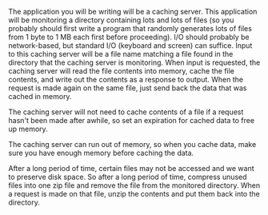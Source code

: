 <div class="md"><p>The application you will be writing will be a caching server.  This application will be monitoring a directory containing lots and lots of files (so you probably should first write a program that randomly generates lots of files from 1 byte to 1 MB each first before proceeding).  I/O should probably be network-based, but standard I/O (keyboard and screen) can suffice.  Input to this caching server will be a file name matching a file found in the directory that the caching server is monitoring.  When input is requested, the caching server will read the file contents into memory, cache the file contents, and write out the contents as a response to output.  When the request is made again on the same file, just send back the data that was cached in memory.  </p>
<p>The caching server will not need to cache contents of a file if a request hasn't been made after awhile, so set an expiration for cached data to free up memory.</p>
<p>The caching server can run out of memory, so when you cache data, make sure you have enough memory before caching the data.  </p>
<p>After a long period of time, certain files may not be accessed and we want to preserve disk space.  So after a long period of time, compress unused files into one zip file and remove the file from the monitored directory.  When a request is made on that file, unzip the contents and put them back into the directory.</p>
</div>
